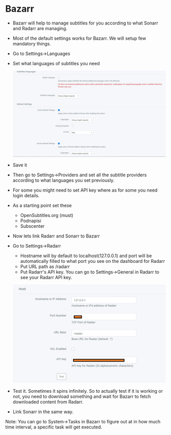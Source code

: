 # Bazarr

- Bazarr will help to manage subtitles for you according to what Sonarr and Radarr are managing.

- Most of the default settings works for Bazarr. We will setup few mandatory things.

- Go to Settings->Languages

- Set what languages of subtitles you need

  ![GitHub Logo](../images/bazarrLanguage.jpg)

- Save it



- Then go to Settings->Providers and set all the subtitle providers according to what languages you set previously.
- For some you might need to set API key where as for some you need login details. 
- As a starting point set these
  - OpenSubtitles.org (must)
  - Podnapisi
  - Subscenter



- Now lets link Radarr and Sonarr to Bazarr

- Go to Settings->Radarr

  - Hostname will by default to localhost(127.0.0.1) and port will be automatically filled to what port you see on the dashboard for Radarr
  - Put URL path as /radarr
  - Put Radarr's API key. You can go to Settings->General in Radarr to see your Radarr API key.

  ![GitHub Logo](../images/bazarr.jpg)

- Test it. Sometimes it spins infinitely. So to actually test if it is working or not, you need to download something and wait for Bazarr to fetch downloaded content from Radarr. 

- Link Sonarr in the same way.



Note: You can go to System->Tasks in Bazarr to figure out at in how much time interval, a specific task will get executed.
